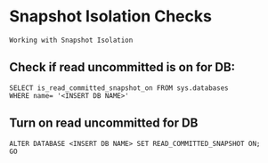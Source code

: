 # Snapshot Isolation Checks

    Working with Snapshot Isolation
    
## Check if read uncommitted is on for DB:

    SELECT is_read_committed_snapshot_on FROM sys.databases 
    WHERE name= '<INSERT DB NAME>'
    
## Turn on read uncommitted for DB

    ALTER DATABASE <INSERT DB NAME> SET READ_COMMITTED_SNAPSHOT ON;
    GO
    
